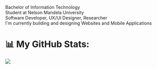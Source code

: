 Bachelor of Information Technology <br/> 
Student at Nelson Mandela University<br/> 
Software Developer, UX/UI Designer, Researcher<br/> 
I'm currently building and designing Websites and Mobile Applications<br/> 

# 📊 My GitHub Stats:
![](https://github-readme-stats.vercel.app/api/top-langs/?username=AvelaNkanini&theme=react&hide_border=false&include_all_commits=true&count_private=false&layout=compact)

<!-- Proudly created with GPRM ( https://gprm.itsvg.in ) -->

